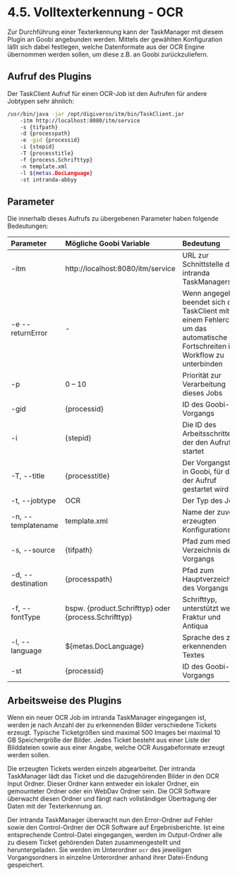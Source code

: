 # 4.5. Volltexterkennung - OCR

Zur Durchführung einer Texterkennung kann der TaskManager mit diesem Plugin an Goobi angebunden werden. Mittels der gewählten Konfiguration läßt sich dabei festlegen, welche Datenformate aus der OCR Engine übernommen werden sollen, um diese z.B. an Goobi zurückzuliefern.

## Aufruf des Plugins

Der TaskClient Aufruf für einen OCR-Job ist den Aufrufen für andere Jobtypen sehr ähnlich:

```bash
/usr/bin/java -jar /opt/digiverso/itm/bin/TaskClient.jar 
    -itm http://localhost:8080/itm/service 
    -s {tifpath} 
    -d {processpath} 
    -e -gid {processid} 
    -i {stepid} 
    -T {processtitle} 
    -f {process.Schrifttyp} 
    -n template.xml 
    -l ${metas.DocLanguage} 
    -st intranda-abbyy
```

## Parameter <a id="parameter"></a>

Die innerhalb dieses Aufrufs zu übergebenen Parameter haben folgende Bedeutungen:

| Parameter | Mögliche Goobi Variable | Bedeutung |
| :--- | :--- | :--- |
| -itm | http://localhost:8080/itm/service | URL zur Schnittstelle des intranda TaskManagers |
| -e --returnError | - | Wenn angegeben, beendet sich der TaskClient mit einem Fehlercode, um das automatische Fortschreiten im Workflow zu unterbinden |
| -p | 0 – 10 | Priorität zur Verarbeitung dieses Jobs |
| -gid | {processid} | ID des Goobi-Vorgangs |
| -i  | {stepid} | Die ID des Arbeitsschrittes, der den Aufruf startet |
| -T, --title | {processtitle} | Der Vorgangstitel in Goobi, für den der Aufruf gestartet wird |
| -t, --jobtype | OCR | Der Typ des Jobs |
| -n, --templatename | template.xml | Name der zuvor erzeugten Konfigurationsdatei |
| -s, --source | {tifpath} | Pfad zum media Verzeichnis des Vorgangs |
| -d, --destination | {processpath} | Pfad zum Hauptverzeichnis des Vorgangs |
| -f, --fontType | bspw. {product.Schrifttyp} oder {process.Schrifttyp} | Schrifttyp, unterstützt werden Fraktur und Antiqua |
| -l, --language | ${metas.DocLanguage} | Sprache des zu erkennenden Textes |
| -st | {processid} | ID des Goobi-Vorgangs |

## Arbeitsweise des Plugins

Wenn ein neuer OCR Job im intranda TaskManager eingegangen ist, werden je nach Anzahl der zu erkennenden Bilder verschiedene Tickets erzeugt. Typische Ticketgrößen sind maximal 500 Images bei maximal 10 GB Speichergröße der Bilder. Jedes Ticket besteht aus einer Liste der Bilddateien sowie aus einer Angabe, welche OCR Ausgabeformate erzeugt werden sollen.

Die erzeugten Tickets werden einzeln abgearbeitet. Der intranda TaskManager lädt das Ticket und die dazugehörenden Bilder in den OCR Input Ordner. Dieser Ordner kann entweder ein lokaler Ordner, ein gemounteter Ordner oder ein WebDav Ordner sein. Die OCR Software überwacht diesen Ordner und fängt nach vollständiger Übertragung der Daten mit der Texterkennung an.

Der intranda TaskManager überwacht nun den Error-Ordner auf Fehler sowie den Control-Ordner der OCR Software auf Ergebnisberichte. Ist eine entsprechende Control-Datei eingegangen, werden im Output-Ordner alle zu diesem Ticket gehörenden Daten zusammengestellt und heruntergeladen. Sie werden im Unterordner `ocr` des jeweiligen Vorgangsordners in einzelne Unterordner anhand ihrer Datei-Endung gespeichert.

